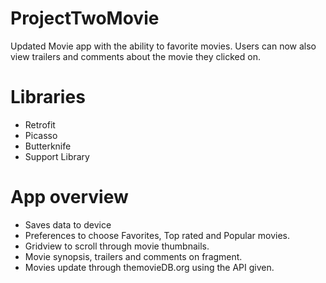 # ProjectTwoMovie
Updated Movie app with the ability to favorite movies. Users can now also view trailers and comments about the movie they clicked on.

# Libraries

  * Retrofit
  * Picasso
  * Butterknife
  * Support Library
  
# App overview

  * Saves data to device
  * Preferences to choose Favorites, Top rated and Popular movies.
  * Gridview to scroll through movie thumbnails.
  * Movie synopsis, trailers and comments on fragment.
  * Movies update through themovieDB.org using the API given. 
